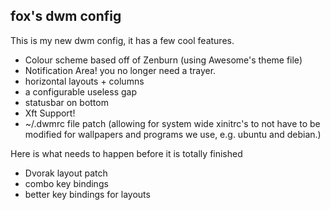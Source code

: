 fox's dwm config
----------------

This is my new dwm config, it has a few cool features.

  * Colour scheme based off of Zenburn (using Awesome's theme file)
  * Notification Area! you no longer need a trayer.
  * horizontal layouts + columns
  * a configurable useless gap
  * statusbar on bottom
  * Xft Support! 
  * ~/.dwmrc file patch (allowing for system wide xinitrc's to not have to be modified for wallpapers and programs we use, e.g. ubuntu and debian.)

Here is what needs to happen before it is totally finished

  * Dvorak layout patch
  * combo key bindings
  * better key bindings for layouts
